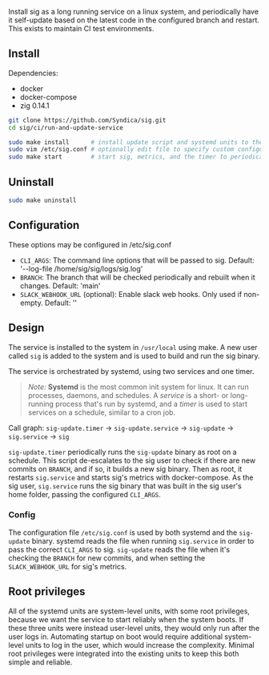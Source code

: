 Install sig as a long running service on a linux system, and periodically have it self-update based on the latest code in the configured branch and restart. This exists to maintain CI test environments.

## Install

Dependencies:
- docker
- docker-compose
- zig 0.14.1

```bash
git clone https://github.com/Syndica/sig.git
cd sig/ci/run-and-update-service

sudo make install      # install update script and systemd units to the system
sudo vim /etc/sig.conf # optionally edit file to specify custom configuration
sudo make start        # start sig, metrics, and the timer to periodically update sig
```

## Uninstall

```bash
sudo make uninstall
```

## Configuration

These options may be configured in /etc/sig.conf

- `CLI_ARGS`: The command line options that will be passed to sig. Default: '--log-file /home/sig/sig/logs/sig.log'
- `BRANCH`: The branch that will be checked periodically and rebuilt when it changes. Default: 'main'
- `SLACK_WEBHOOK_URL` (optional): Enable slack web hooks. Only used if non-empty. Default: ''

## Design

The service is installed to the system in `/usr/local` using make. A new user called `sig` is added to the system and is used to build and run the sig binary.

The service is orchestrated by systemd, using two services and one timer.

> *Note:* **Systemd** is the most common init system for linux. It can run processes, daemons, and schedules. A *service* is a short- or long-running process that's run by systemd, and a *timer* is used to start services on a schedule, similar to a cron job.

Call graph: `sig-update.timer` -> `sig-update.service` -> `sig-update` -> `sig.service` -> `sig`

`sig-update.timer` periodically runs the `sig-update` binary as root on a schedule. This script de-escalates to the sig user to check if there are new commits on `BRANCH`, and if so, it builds a new sig binary. Then as root, it restarts `sig.service` and starts sig's metrics with docker-compose. As the sig user, `sig.service` runs the sig binary that was built in the sig user's home folder, passing the configured `CLI_ARGS`.

### Config

The configuration file `/etc/sig.conf` is used by both systemd and the `sig-update` binary. systemd reads the file when running `sig.service` in order to pass the correct `CLI_ARGS` to sig. `sig-update` reads the file when it's checking the `BRANCH` for new commits, and when setting the `SLACK_WEBHOOK_URL` for sig's metrics.

## Root privileges

All of the systemd units are system-level units, with some root privileges, because we want the service to start reliably when the system boots. If these three units were instead user-level units, they would only run after the user logs in. Automating startup on boot would require additional system-level units to log in the user, which would increase the complexity. Minimal root privileges were integrated into the existing units to keep this both simple and reliable.

